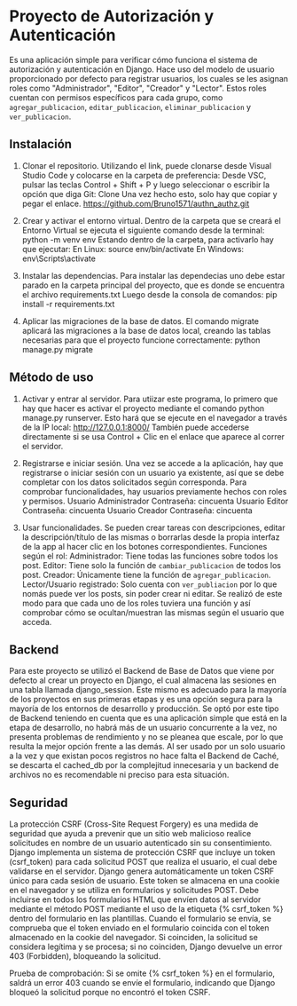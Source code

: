# Proyecto de Autorización y Autenticación
Es una aplicación simple para verificar cómo funciona el sistema de autorización y autenticación en Django.
Hace uso del modelo de usuario proporcionado por defecto para registrar usuarios, los cuales se les asignan roles como "Administrador", "Editor", "Creador" y "Lector". 
Estos roles cuentan con permisos específicos para cada grupo, como `agregar_publicacion`, `editar_publicacion`, `eliminar_publicacion` y `ver_publicacion`.

## Instalación
1. Clonar el repositorio.
   Utilizando el link, puede clonarse desde Visual Studio Code y colocarse en la carpeta de preferencia:
   Desde VSC, pulsar las teclas Control + Shift + P y luego seleccionar o escribir la opción que diga Git: Clone
   Una vez hecho esto, solo hay que copiar y pegar el enlace.
   https://github.com/Bruno1571/authn_authz.git
   
2. Crear y activar el entorno virtual.
   Dentro de la carpeta que se creará el Entorno Virtual se ejecuta el siguiente comando desde la terminal:
   python -m venv env
   Estando dentro de la carpeta, para activarlo hay que ejecutar:
   En Linux: source env/bin/activate
   En Windows: env\Scripts\activate

3. Instalar las dependencias.
   Para instalar las dependecias uno debe estar parado en la carpeta principal del proyecto, que es donde se encuentra el archivo requirements.txt
   Luego desde la consola de comandos:
   pip install -r requirements.txt

4. Aplicar las migraciones de la base de datos.
   El comando migrate aplicará las migraciones a la base de datos local, creando las tablas necesarias para que el proyecto funcione correctamente:
   python manage.py migrate

## Método de uso
1. Activar y entrar al servidor. 
  Para utiizar este programa, lo primero que hay que hacer es activar el proyecto mediante el comando python manage.py runserver.
  Esto hará que se ejecute en el navegador a través de la IP local: http://127.0.0.1:8000/
  También puede accederse directamente si se usa Control + Clic en el enlace que aparece al correr el servidor.

2. Registrarse e iniciar sesión.
   Una vez se accede a la aplicación, hay que registrarse o iniciar sesión con un usuario ya existente, así que se debe completar con los datos solicitados según corresponda.
   Para comprobar funcionalidades, hay usuarios previamente hechos con roles y permisos.
   Usuario Administrador Contraseña: cincuenta
   Usuario Editor Contraseña: cincuenta
   Usuario Creador Contraseña: cincuenta

4. Usar funcionalidades.
   Se pueden crear tareas con descripciones, editar la descripción/título de las mismas o borrarlas desde la propia interfaz de la app al hacer clic en los botones correspondientes. 
   Funciones según el rol:
   Administrador: Tiene todas las funciones sobre todos los post.
   Editor: Tiene solo la función de `cambiar_publicacion` de todos los post.
   Creador: Únicamente tiene la función de `agregar_publicacion`. 
   Lector/Usuario registrado: Solo cuenta con `ver_publiacion` por lo que nomás puede ver los posts, sin poder crear ni editar.
   Se realizó de este modo para que cada uno de los roles tuviera una función y así comprobar cómo se ocultan/muestran las mismas según el usuario que acceda.

## Backend
Para este proyecto se utilizó el Backend de Base de Datos que viene por defecto al crear un proyecto en Django, el cual almacena las sesiones en una tabla llamada django_session. Este mismo es adecuado para la mayoría de los proyectos en sus primeras etapas y es una opción segura para la mayoría de los entornos de desarrollo y producción.
Se optó por este tipo de Backend teniendo en cuenta que es una aplicación simple que está en la etapa de desarrollo, no habrá más de un usuario concurrente a la vez, no presenta problemas de rendimiento y no se pleanea que escale, por lo que resulta la mejor opción frente a las demás. Al ser usado por un solo usuario a la vez y que existan pocos registros no hace falta el Backend de Caché, se descarta el cached_db por la complejitud innecesaria y un backend de archivos no es recomendable ni preciso para esta situación.

## Seguridad
La protección CSRF (Cross-Site Request Forgery) es una medida de seguridad que ayuda a prevenir que un sitio web malicioso realice solicitudes en nombre de un usuario autenticado sin su consentimiento. Django implementa un sistema de protección CSRF que incluye un token (csrf_token) para cada solicitud POST que realiza el usuario, el cual debe validarse en el servidor.
Django genera automáticamente un token CSRF único para cada sesión de usuario. Este token se almacena en una cookie en el navegador y se utiliza en formularios y solicitudes POST.
Debe incluirse en todos los formularios HTML que envíen datos al servidor mediante el método POST mediante el uso de la etiqueta {% csrf_token %} dentro del formulario en las plantillas.
Cuando el formulario se envía, se comprueba que el token enviado en el formulario coincida con el token almacenado en la cookie del navegador. Si coinciden, la solicitud se considera legítima y se procesa; si no coinciden, Django devuelve un error 403 (Forbidden), bloqueando la solicitud.

Prueba de comprobación:
Si se omite {% csrf_token %} en el formulario, saldrá un error 403 cuando se envíe el formulario, indicando que Django bloqueó la solicitud porque no encontró el token CSRF.
